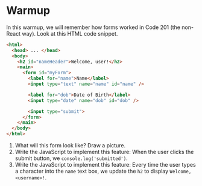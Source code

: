 # Warmup

In this warmup, we will remember how forms worked in Code 201 (the non-React way). Look at this HTML code snippet.

```html
<html>
  <head> ... </head>
  <body>
    <h2 id="nameHeader">Welcome, user!</h2>
    <main>
      <form id="myForm">
        <label for="name">Name</label>
        <input type="text" name="name" id="name" />

        <label for="dob">Date of Birth</label>
        <input type="date" name="dob" id="dob" />

        <input type="submit">
      </form>
    </main>
  </body>
</html>
```

1. What will this form look like? Draw a picture.
2. Write the JavaScript to implement this feature: When the user clicks the submit button, we `console.log('submitted')`.
3. Write the JavaScript to implement this feature: Every time the user types a character into the `name` text box, we update the `h2` to display `Welcome, <username>!`.
